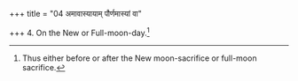 +++
title = "04 अमावास्यायाम् पौर्णमास्यां वा"

+++
4. On the New or Full-moon-day.[^1]   


[^1]: Thus either before or after the New moon-sacrifice or full-moon sacrifice. 
